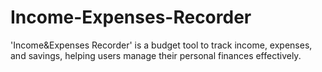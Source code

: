 # Income-Expenses-Recorder
'Income&amp;Expenses Recorder' is a budget tool to track income, expenses, and savings, helping users manage their personal finances effectively.
